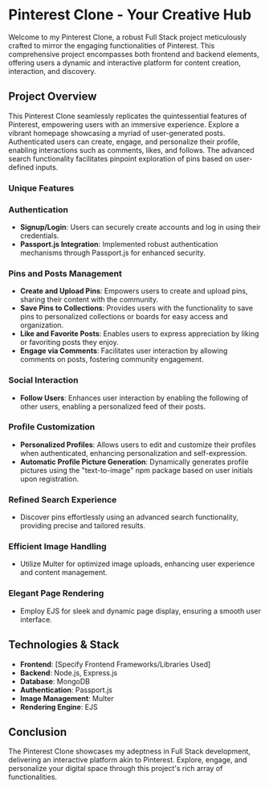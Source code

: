 # Pinterest Clone - Your Creative Hub

Welcome to my Pinterest Clone, a robust Full Stack project meticulously crafted to mirror the engaging functionalities of Pinterest. This comprehensive project encompasses both frontend and backend elements, offering users a dynamic and interactive platform for content creation, interaction, and discovery.

## Project Overview

This Pinterest Clone seamlessly replicates the quintessential features of Pinterest, empowering users with an immersive experience. Explore a vibrant homepage showcasing a myriad of user-generated posts. Authenticated users can create, engage, and personalize their profile, enabling interactions such as comments, likes, and follows. The advanced search functionality facilitates pinpoint exploration of pins based on user-defined inputs.

### Unique Features

### Authentication

- **Signup/Login**: Users can securely create accounts and log in using their credentials.
- **Passport.js Integration**: Implemented robust authentication mechanisms through Passport.js for enhanced security.

### Pins and Posts Management

- **Create and Upload Pins**: Empowers users to create and upload pins, sharing their content with the community.
- **Save Pins to Collections**: Provides users with the functionality to save pins to personalized collections or boards for easy access and organization.
- **Like and Favorite Posts**: Enables users to express appreciation by liking or favoriting posts they enjoy.
- **Engage via Comments**: Facilitates user interaction by allowing comments on posts, fostering community engagement.

### Social Interaction

- **Follow Users**: Enhances user interaction by enabling the following of other users, enabling a personalized feed of their posts.

### Profile Customization

- **Personalized Profiles**: Allows users to edit and customize their profiles when authenticated, enhancing personalization and self-expression.
- **Automatic Profile Picture Generation**: Dynamically generates profile pictures using the "text-to-image" npm package based on user initials upon registration.

### Refined Search Experience

- Discover pins effortlessly using an advanced search functionality, providing precise and tailored results.

### Efficient Image Handling

- Utilize Multer for optimized image uploads, enhancing user experience and content management.

### Elegant Page Rendering

- Employ EJS for sleek and dynamic page display, ensuring a smooth user interface.

## Technologies & Stack

- **Frontend**: [Specify Frontend Frameworks/Libraries Used]
- **Backend**: Node.js, Express.js
- **Database**: MongoDB
- **Authentication**: Passport.js
- **Image Management**: Multer
- **Rendering Engine**: EJS

## Conclusion

The Pinterest Clone showcases my adeptness in Full Stack development, delivering an interactive platform akin to Pinterest. Explore, engage, and personalize your digital space through this project's rich array of functionalities.
